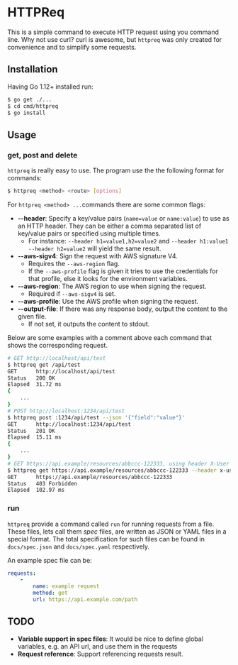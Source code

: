 # HTTPReq

This is a simple command to execute HTTP request using you command line. Why not use curl? curl is awesome, but `httpreq` was only created for convenience and to simplify some requests.

## Installation

Having Go 1.12+ installed run:

```sh
$ go get ./...
$ cd cmd/httpreq
$ go install
```

## Usage

### get, post and delete

`httpreq` is really easy to use. The program use the the following format for commands:

```sh
$ httpreq <method> <route> [options]
```

For `httpreq <method> ...`commands there are some common flags:

- **--header**: Specify a key/value pairs (`name=value` or `name:value`) to use as an HTTP header. They can be either a comma separated list of key/value pairs or specified using multiple times.
    * For instance: `--header h1=value1,h2=value2` and `--header h1:value1 --header h2=value2` will yield the same result.
- **--aws-sigv4**: Sign the request with AWS signature V4.
    * Requires the `--aws-region` flag.
    * If the `--aws-profile` flag is given it tries to use the credentials for that profile, else it looks for the environment variables.
- **--aws-region**: The AWS region to use when signing the request. 
    * Required if `--aws-sigv4` is set.
- **--aws-profile**: Use the AWS profile when signing the request.
- **--output-file**: If there was any response body, output the content to the given file.
    * If not set, it outputs the content to stdout.

Below are some examples with a comment above each command that shows the corresponding request.

```sh
# GET http://localhost/api/test
$ httpreq get /api/test
GET      http://localhost/api/test
Status   200 OK
Elapsed  31.72 ms
{
    ...
}
# POST http://localhost:1234/api/test 
$ httpreq post :1234/api/test --json '{"field":"value"}'
GET      http://localhost:1234/api/test
Status   201 OK
Elapsed  15.11 ms
{
    ...
}
# GET https://api.example/resources/abbccc-122333, using header X-User with value donald
$ httpreq get https://api.example/resources/abbccc-122333 --header x-user=donald
GET      https://api.example/resources/abbccc-122333
Status   403 Forbidden
Elapsed  102.97 ms
```

### run

`httpreq` provide a command called `run` for running requests from a file. These files, lets call them *spec* files, are written as JSON or YAML files in a special format. The total specification for such files can be found in `docs/spec.json` and `docs/spec.yaml` respectively.

An example spec file can be:

```yaml
requests:
    - 
        name: example request
        method: get
        url: https://api.example.com/path
```

## TODO

- **Variable support in spec files**: It would be nice to define global variables, e.g. an API url, and use them in the requests
- **Request reference**: Support referencing requests result.
